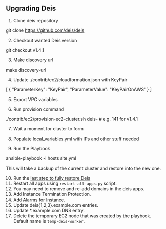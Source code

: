 ## Upgrading Deis

1. Clone deis repository

git clone https://github.com/deis/deis

2. Checkout wanted Deis version

git checkout v1.4.1

3. Make discovery url

make discovery-url

4. Update ./contrib/ec2/cloudformation.json with KeyPair

[
    {
        "ParameterKey":     "KeyPair",
        "ParameterValue":   "KeyPairOnAWS"
    }
]

5. Export VPC variables

6. Run provision command

./contrib/ec2/provision-ec2-cluster.sh deis-<VERSION> # e.g. 141 for v1.4.1

7. Wait a moment for cluster to form

8. Populate local_variables.yml with IPs and other stuff needed

9. Run the Playbook

ansible-playbook -i hosts site.yml

This will take a backup of the current cluster and restore into the new one.

10. Run the [last step to fully restore Deis](http://docs.deis.io/en/latest/managing_deis/backing_up_data/#finishing-up)
11. Restart all apps using `restart-all-apps.py` script.
12. You may need to remove and re-add domains in the deis apps.
13. Add Instance Termination Protection.
14. Add Alarms for Instance.
15. Update deis{1,2,3}.example.com entries.
16. Update *.example.com DNS entry.
17. Delete the temporary EC2 node that was created by the playbook. Default name is `temp-deis-worker`.
